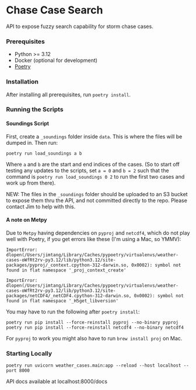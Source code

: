 # Chase Case Search

API to expose fuzzy search capability for storm chase cases.

### Prerequisites

* Python >= 3.12
* Docker (optional for development)
* [Poetry](https://python-poetry.org/)
  
### Installation

After installing all prerequisites, run `poetry install`.

### Running the Scripts

#### Soundings Script

First, create a `_soundings` folder inside `data`. This is where the files will be dumped in. Then run:

`poetry run load_soundings a b`

Where `a` and `b` are the start and end indices of the cases. (So to start off testing any updates to the scripts, set `a = 0` and `b = 2` such that the command is `poetry run load_soundings 0 2` to run the first two cases and work up from there).

NEW: The files in the `_soundings` folder should be uploaded to an S3 bucket to expose them thru the API, and not committed directly to the repo. Please contact Jim to help with this.

#### A note on Metpy

Due to `Metpy` having dependencies on `pyproj` and `netcdf4`, which do not play well with Poetry, if you get errors like these (I'm using a Mac, so YMMV):

```
ImportError: dlopen(/Users/jimtang/Library/Caches/pypoetry/virtualenvs/weather-cases-oWfRt2rv-py3.12/lib/python3.12/site-packages/pyproj/_context.cpython-312-darwin.so, 0x0002): symbol not found in flat namespace '_proj_context_create'
```

```
ImportError: dlopen(/Users/jimtang/Library/Caches/pypoetry/virtualenvs/weather-cases-oWfRt2rv-py3.12/lib/python3.12/site-packages/netCDF4/_netCDF4.cpython-312-darwin.so, 0x0002): symbol not found in flat namespace '_H5get_libversion'
```

You may have to run the following after `poetry install`:
```
poetry run pip install --force-reinstall pyproj --no-binary pyproj
poetry run pip install --force-reinstall netcdf4 --no-binary netcdf4
```

For `pyproj` to work you might also have to run `brew install proj` on Mac.


### Starting Locally

```
poetry run uvicorn weather_cases.main:app --reload --host localhost --port 8000
```

API docs available at localhost:8000/docs